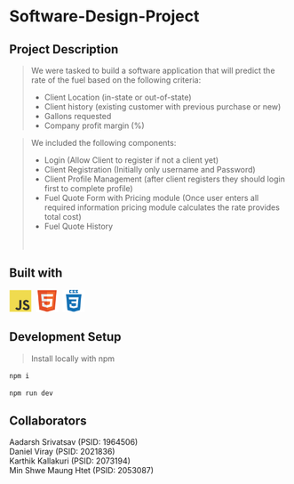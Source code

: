 # Software-Design-Project

## Project Description

> We were tasked to build a software application that will predict the rate of the fuel based on the following criteria: <br />
>- Client Location (in-state or out-of-state) <br />
>- Client history (existing customer with previous purchase or new) <br />
>- Gallons requested <br />
>- Company profit margin (%) <br /> 

> We included the following components: <br />
>- Login (Allow Client to register if not a client yet) <br />
>- Client Registration (Initially only username and Password) <br />
>- Client Profile Management (after client registers they should login first to complete profile) <br />
>- Fuel Quote Form with Pricing module (Once user enters all required information pricing module calculates the rate provides total cost) <br />
>- Fuel Quote History <br /> <br /> <br />

## Built with

<div>
  <img src="https://github.com/devicons/devicon/blob/master/icons/javascript/javascript-original.svg" title="JavaScript" alt="JavaScript" width="40" height="40"/>&nbsp;
  <img src="https://github.com/devicons/devicon/blob/master/icons/html5/html5-original.svg" title="HTML5" alt="HTML" width="40" height="40"/>&nbsp;
  <img src="https://github.com/devicons/devicon/blob/master/icons/css3/css3-plain-wordmark.svg"  title="CSS3" alt="CSS" width="40" height="40"/>&nbsp;

## Development Setup

> Install locally with npm
```sh
npm i
```
```sh
npm run dev
```

## Collaborators

Aadarsh Srivatsav (PSID: 1964506) <br/>
Daniel Viray (PSID: 2021836) <br/>
Karthik Kallakuri (PSID: 2073194) <br/>
Min Shwe Maung Htet (PSID: 2053087) <br/>

